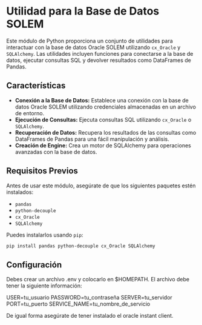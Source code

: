 # Utilidad para la Base de Datos SOLEM

Este módulo de Python proporciona un conjunto de utilidades para interactuar con la base de datos Oracle SOLEM utilizando `cx_Oracle` y `SQLAlchemy`. Las utilidades incluyen funciones para conectarse a la base de datos, ejecutar consultas SQL y devolver resultados como DataFrames de Pandas.

## Características

- **Conexión a la Base de Datos:** Establece una conexión con la base de datos Oracle SOLEM utilizando credenciales almacenadas en un archivo de entorno.
- **Ejecución de Consultas:** Ejecuta consultas SQL utilizando `cx_Oracle` o `SQLAlchemy`.
- **Recuperación de Datos:** Recupera los resultados de las consultas como DataFrames de Pandas para una fácil manipulación y análisis.
- **Creación de Engine:** Crea un motor de SQLAlchemy para operaciones avanzadas con la base de datos.

## Requisitos Previos

Antes de usar este módulo, asegúrate de que los siguientes paquetes estén instalados:

- `pandas`
- `python-decouple`
- `cx_Oracle`
- `SQLAlchemy`

Puedes instalarlos usando `pip`:

```bash
pip install pandas python-decouple cx_Oracle SQLAlchemy
```

## Configuración

Debes crear un archivo .env y colocarlo en $HOMEPATH. El archivo debe tener la siguiente información:

USER=tu_usuario
PASSWORD=tu_contraseña
SERVER=tu_servidor
PORT=tu_puerto
SERVICE_NAME=tu_nombre_de_servicio

De igual forma asegúrate de tener instalado el oracle instant client.
